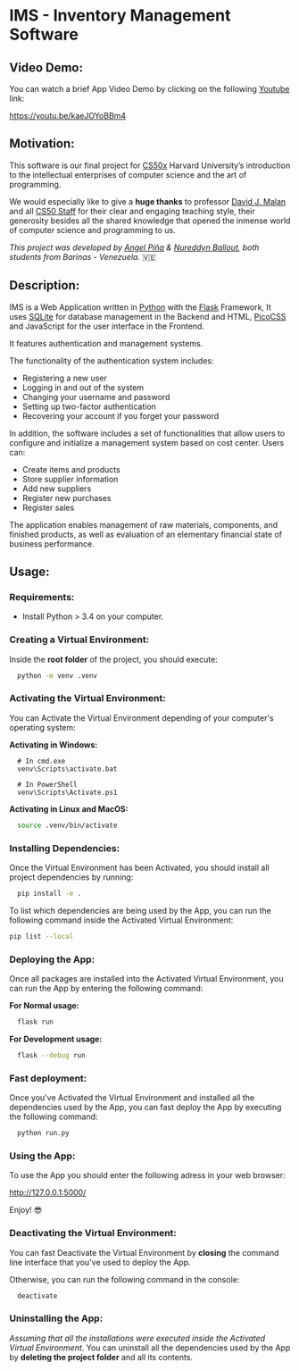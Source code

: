 # IMS - Inventory Management Software
## Video Demo:

You can watch a brief App Video Demo by clicking on the following [Youtube](https://youtu.be/kaeJOYoBBm4) link:

https://youtu.be/kaeJOYoBBm4

## Motivation:

This software is our final project for [CS50x](https://cs50.harvard.edu/x/) Harvard University’s introduction to the intellectual enterprises of computer science and the art of programming.

We would especially like to give a **huge thanks** to professor [David J. Malan](https://cs.harvard.edu/malan/) and all [CS50 Staff](https://cs50.harvard.edu/x/2023/staff/) for their clear and engaging teaching style, their generosity besides all the shared knowledge that opened the inmense world of computer science and programming to us.

*This project was developed by [Angel Piña](https://github.com/angelpinha/) & [Nureddyn Ballout](https://github.com/nureddyn/), both students from Barinas - Venezuela.* 🇻🇪

## Description: 

IMS is a Web Application written in [Python](https://www.python.org/) with the [Flask](https://flask.palletsprojects.com/en/2.3.x/) Framework, It uses [SQLite](https://www.sqlite.org/index.html) for database management in the Backend and HTML, [PicoCSS](https://picocss.com/) and JavaScript for the user interface in the Frontend.

It features authentication and management systems.

The functionality of the authentication system includes:

- Registering a new user
- Logging in and out of the system
- Changing your username and password
- Setting up two-factor authentication
- Recovering your account if you forget your password

In addition, the software includes a set of functionalities that allow users to configure and initialize a management system based on cost center. Users can: 
- Create items and products
- Store supplier information
- Add new suppliers
- Register new purchases
- Register sales

The application enables management of raw materials, components, and finished products, as well as evaluation of an elementary financial state of business performance.

## Usage:

### Requirements:

  - Install Python > 3.4 on your computer.

### Creating a Virtual Environment:

Inside the **root folder** of the project, you should execute:

```Bash
  python -m venv .venv
```

### Activating the Virtual Environment:

You can Activate the Virtual Environment depending of your computer's operating system:

**Activating in Windows:**
```
  # In cmd.exe
  venv\Scripts\activate.bat

  # In PowerShell
  venv\Scripts\Activate.ps1
```

**Activating in Linux and MacOS:**

```Bash
  source .venv/bin/activate
```

### Installing Dependencies:

Once the Virtual Environment has been Activated, you should install all project dependencies by running:

```Bash
  pip install -e .
```

To list which dependencies are being used by the App, you can run the following command inside the Activated Virtual Environment:

```Bash
pip list --local
```

### Deploying the App:

Once all packages are installed into the Activated Virtual Environment, you can run the App by entering the following command:

**For Normal usage:**
```Bash
  flask run
```

**For Development usage:**
```Bash
  flask --debug run
```

### Fast deployment:

Once you've Activated the Virtual Environment and installed all the dependencies used by the App, you can fast deploy the App by executing the following command:

```Bash
  python run.py  
```

### Using the App:

To use the App you should enter the following adress in your web browser:

http://127.0.0.1:5000/

Enjoy! 😎

### Deactivating the Virtual Environment:

You can fast Deactivate the Virtual Environment by **closing** the command line interface that you've used to deploy the App.

Otherwise, you can run the following command in the console:

```Bash
  deactivate
```

### Uninstalling the App:

*Assuming that all the installations were executed inside the Activated Virtual Environment*. You can uninstall all the dependencies used by the App by **deleting the project folder** and all its contents.
